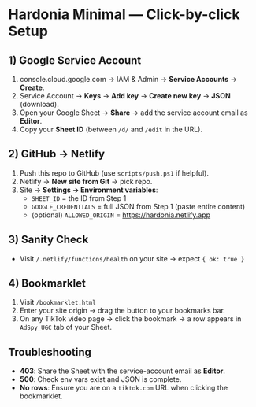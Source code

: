 # Hardonia Minimal — Click-by-click Setup

## 1) Google Service Account
1. console.cloud.google.com → IAM & Admin → **Service Accounts** → **Create**.
2. Service Account → **Keys** → **Add key** → **Create new key** → **JSON** (download).
3. Open your Google Sheet → **Share** → add the service account email as **Editor**.
4. Copy your **Sheet ID** (between `/d/` and `/edit` in the URL).

## 2) GitHub → Netlify
1. Push this repo to GitHub (use `scripts/push.ps1` if helpful).
2. Netlify → **New site from Git** → pick repo.
3. Site → **Settings → Environment variables**:
   - `SHEET_ID` = the ID from Step 1
   - `GOOGLE_CREDENTIALS` = full JSON from Step 1 (paste entire content)
   - (optional) `ALLOWED_ORIGIN` = https://hardonia.netlify.app

## 3) Sanity Check
- Visit `/.netlify/functions/health` on your site → expect `{ ok: true }`

## 4) Bookmarklet
1. Visit `/bookmarklet.html`
2. Enter your site origin → drag the button to your bookmarks bar.
3. On any TikTok video page → click the bookmark → a row appears in `AdSpy_UGC` tab of your Sheet.

## Troubleshooting
- **403**: Share the Sheet with the service-account email as **Editor**.
- **500**: Check env vars exist and JSON is complete.
- **No rows**: Ensure you are on a `tiktok.com` URL when clicking the bookmarklet.
